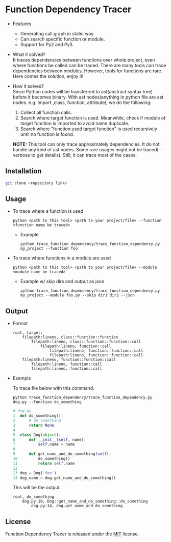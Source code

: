 # Function Dependency Tracer

- Features
  - Generating call graph in static way.
  - Can search specific function or module.
  - Support for Py2 and Py3.

- What it solved?  
It traces dependencies between functions over whole project, even where functions be called can be traced. There are many tools can trace dependencies between modules. However, tools for functions are rare. Here comes the solution, enjoy it!

- How it solved?  
Since Python codes will be transferred to ast(abstract syntax tree) before it becomes binary. With ast nodes(anything in python file are ast nodes. e.g. import ,class, function, attribute), we do the following:  
  1. Collect all function calls.
  2. Search where target function is used. Meanwhile, check if module of target function is imported to avoid name duplicate.
  3. Search where "function used target function" is used recursively until no function is found.

  **NOTE:** This tool can only trace approximately dependencies. It do not handle any kind of ast nodes. Some rare usages might not be traced(--verbose to get details). Still, it can trace most of the cases.

## Installation

```bash
git clone <repository link>
```

## Usage

- To trace where a function is used

  ```
  python <path to this tool> <path to your project/file> --function <function name be traced>
  ```

  - Example

    ```
    python trace_function_dependency/trace_function_dependency.py my_project --function foo
    ```

- To trace where functions in a module are used

  ```
  python <path to this tool> <path to your project/file> --module <module name be traced>
  ```

  - Example w/ skip dirs and output as json

    ```
    python trace_function_dependency/trace_function_dependency.py my_project --module foo.py --skip dir1 dir2 --json
    ```

## Output

- Format

  ```
  root, target:
      filepath:lineno, class::function::function
          filepath:lineno, class::function::function::call
              filepath:lineno, function::call
                  filepath:lineno, function::function::call
                  filepath:lineno, function::function::call
      filepath:lineno, function::function::call
          filepath:lineno, function::call
          filepath:lineno, function::call
  ```

- Example

  To trace file below with this command.

  ```
  python trace_function_dependency/trace_function_dependency.py dog.py --function do_something
  ```

  ```python
  # dog.py
  1  def do_something():
  2      # do something
  3      return None
  4
  5  class Dog(object):
  6      def __init__(self, name):
  7          self.name = name
  8
  9      def get_name_and_do_something(self):
  10         do_something()
  11         return self.name
  12
  13 dog = Dog('foo')
  14 dog_name = dog.get_name_and_do_something()
  ```

  This will be the output.
  ```
  root, do_something
      dog.py:10, Dog::get_name_and_do_something::do_something
          dog.py:14, dog.get_name_and_do_something
  ```

## License
Function Dependency Tracer is released under the [MIT](https://opensource.org/licenses/MIT) license.